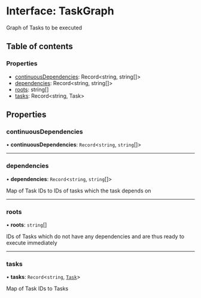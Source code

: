 # Interface: TaskGraph

Graph of Tasks to be executed

## Table of contents

### Properties

- [continuousDependencies](../../reference/core-api/devkit/documents/TaskGraph#continuousdependencies): Record<string, string[]>
- [dependencies](../../reference/core-api/devkit/documents/TaskGraph#dependencies): Record<string, string[]>
- [roots](../../reference/core-api/devkit/documents/TaskGraph#roots): string[]
- [tasks](../../reference/core-api/devkit/documents/TaskGraph#tasks): Record<string, Task>

## Properties

### continuousDependencies

• **continuousDependencies**: `Record`\<`string`, `string`[]\>

---

### dependencies

• **dependencies**: `Record`\<`string`, `string`[]\>

Map of Task IDs to IDs of tasks which the task depends on

---

### roots

• **roots**: `string`[]

IDs of Tasks which do not have any dependencies and are thus ready to execute immediately

---

### tasks

• **tasks**: `Record`\<`string`, [`Task`](../../reference/core-api/devkit/documents/Task)\>

Map of Task IDs to Tasks
